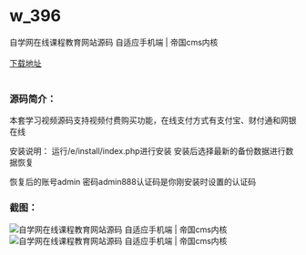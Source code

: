 # w_396
自学网在线课程教育网站源码 自适应手机端 | 帝国cms内核
<br/></br>
[下载地址](https://www.uuid2.com/396.html "下载地址")
<br/></br>
<h3>源码简介：</h3>
<p>本套学习视频源码支持视频付费购买功能，在线支付方式有支付宝、财付通和网银在线

安装说明：
运行/e/install/index.php进行安装
安装后选择最新的备份数据进行数据恢复<p>
<p>恢复后的账号admin 密码admin888认证码是你刚安装时设置的认证码<p>
<h3>截图：</h3>
<img src="https://www.uuid2.com/wp-content/uploads/img/202105/f492e74644.jpg" alt="自学网在线课程教育网站源码 自适应手机端 | 帝国cms内核"><img src="https://www.uuid2.com/wp-content/uploads/img/202105/f492e74178.jpg" alt="自学网在线课程教育网站源码 自适应手机端 | 帝国cms内核">
